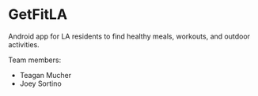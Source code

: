 # GetFitLA

Android app for LA residents to find healthy meals, workouts, and outdoor activities.

Team members:
* Teagan Mucher
* Joey Sortino
